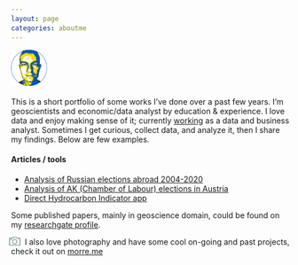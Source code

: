 ```yaml
---
layout: page
categories: aboutme
---
```

<a href = "https://www.linkedin.com/in/itishchenko/"><img src="/assets/images/me_round.png" alt="me" style="height:65px; width:65px;"/> </a><br>  
This is a short portfolio of some works I’ve done over a past few years. I’m geoscientists and economic/data analyst by education & experience. I love data and enjoy making sense of it; currently [working](https://www.linkedin.com/in/itishchenko/ "LinkedIn") as a data and business analyst. Sometimes I get curious, collect data, and analyze it, then I share my findings. Below are few examples.

#### Articles / tools
- [Analysis of Russian elections abroad 2004-2020](https://vearlen.github.io/RU_Elections_04-24/)
- [Analysis of AK (Chamber of Labour) elections in Austria](https://vearlen.github.io/ak_wahl/)
- [Direct Hydrocarbon Indicator app](https://dhiapp.com/)    
  
Some published papers, mainly in geoscience domain, could be found on my [researchgate profile](https://www.researchgate.net/profile/Ilya-Tishchenko/research).


<img src="/assets/images/photo_camera.svg" style="height:25px; margin:-6px"/> &nbsp; I also love photography and have some cool on-going and past projects, check it out on [morre.me](https://morre.me "Photo portfolio")
